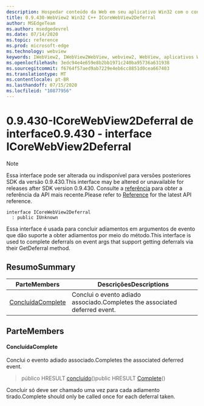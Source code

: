 ```yaml
---
description: Hospedar conteúdo da Web em seu aplicativo Win32 com o controle WebView2 do Microsoft Edge
title: 0.9.430-WebView2 Win32 C++ ICoreWebView2Deferral
author: MSEdgeTeam
ms.author: msedgedevrel
ms.date: 07/14/2020
ms.topic: reference
ms.prod: microsoft-edge
ms.technology: webview
keywords: IWebView2, IWebView2WebView, webview2, WebView, aplicativos Win32, Win32, Edge, ICoreWebView2, ICoreWebView2Host, controle do navegador, HTML Edge
ms.openlocfilehash: 3edc94e4e659e8b2bb1971c240ba95736a631938
ms.sourcegitcommit: f6764f57aed9ab7229e4eb6cc8851d0cea667403
ms.translationtype: MT
ms.contentlocale: pt-BR
ms.lasthandoff: 07/15/2020
ms.locfileid: "10877956"
---
```

# <span data-ttu-id="fd223-104">0.9.430-ICoreWebView2Deferral de interface</span><span class="sxs-lookup"><span data-stu-id="fd223-104">0.9.430 - interface ICoreWebView2Deferral</span></span> 

> [!NOTE]
> <span data-ttu-id="fd223-105">Essa interface pode ser alterada ou indisponível para versões posteriores SDK da versão 0.9.430.</span><span class="sxs-lookup"><span data-stu-id="fd223-105">This interface may be altered or unavailable for releases after SDK version 0.9.430.</span></span> <span data-ttu-id="fd223-106">Consulte a [referência](../../../webview2-api-reference.md) para obter a referência da API mais recente.</span><span class="sxs-lookup"><span data-stu-id="fd223-106">Please refer to [Reference](../../../webview2-api-reference.md) for the latest API reference.</span></span>

```
interface ICoreWebView2Deferral
  : public IUnknown
```

<span data-ttu-id="fd223-107">Essa interface é usada para concluir adiamentos em argumentos de evento que dão suporte a obter adiamentos por meio do método.</span><span class="sxs-lookup"><span data-stu-id="fd223-107">This interface is used to complete deferrals on event args that support getting deferrals via their GetDeferral method.</span></span>

## <span data-ttu-id="fd223-108">Resumo</span><span class="sxs-lookup"><span data-stu-id="fd223-108">Summary</span></span>

 <span data-ttu-id="fd223-109">Parte</span><span class="sxs-lookup"><span data-stu-id="fd223-109">Members</span></span>                        | <span data-ttu-id="fd223-110">Descrições</span><span class="sxs-lookup"><span data-stu-id="fd223-110">Descriptions</span></span>
--------------------------------|---------------------------------------------
[<span data-ttu-id="fd223-111">Concluída</span><span class="sxs-lookup"><span data-stu-id="fd223-111">Complete</span></span>](#complete) | <span data-ttu-id="fd223-112">Conclui o evento adiado associado.</span><span class="sxs-lookup"><span data-stu-id="fd223-112">Completes the associated deferred event.</span></span>

## <span data-ttu-id="fd223-113">Parte</span><span class="sxs-lookup"><span data-stu-id="fd223-113">Members</span></span>

#### <span data-ttu-id="fd223-114">Concluída</span><span class="sxs-lookup"><span data-stu-id="fd223-114">Complete</span></span> 

<span data-ttu-id="fd223-115">Conclui o evento adiado associado.</span><span class="sxs-lookup"><span data-stu-id="fd223-115">Completes the associated deferred event.</span></span>

> <span data-ttu-id="fd223-116">público HRESULT [concluído](#complete)()</span><span class="sxs-lookup"><span data-stu-id="fd223-116">public HRESULT [Complete](#complete)()</span></span>

<span data-ttu-id="fd223-117">Concluir só deve ser chamado uma vez para cada adiamento tirado.</span><span class="sxs-lookup"><span data-stu-id="fd223-117">Complete should only be called once for each deferral taken.</span></span>

